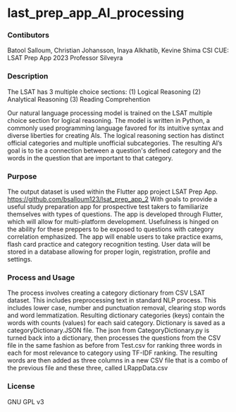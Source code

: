 # last_prep_app_AI_processing

### Contibutors
Batool Salloum, Christian Johansson, Inaya Alkhatib, Kevine Shima
CSI CUE: LSAT Prep App
2023
Professor Silveyra

### Description

The LSAT has 3 multiple choice sections:
(1) Logical Reasoning 
(2) Analytical Reasoning
(3) Reading Comprehention

  Our natural language processing model is trained on the LSAT multiple choice section for logical reasoning. The model is written in Python, a commonly used programming language favored for its intuitive syntax and diverse liberties for creating AIs. The logical reasoning section has distinct official categories and multiple unofficial subcategories. The resulting AI’s goal is to tie a connection between a question's defined category and the words in the question that are important to that category. 
  
### Purpose

  The output dataset is used within the Flutter app project LSAT Prep App. 
  https://github.com/bsalloum123/lsat_prep_app_2
  With goals to provide a useful study preparation app for prospective test takers to familiarize themselves with types of questions. The app is developed through Flutter, which will allow for multi-platform development. Usefulness is hinged on the ability for these preppers to be exposed to questions with category correlation emphasized. The app will enable users to take practice exams, flash card practice and category recognition testing. User data will be stored in a database allowing for proper login, registration, profile and settings.
  
### Process and Usage

The process involves creating a category dictionary from CSV LSAT dataset. This includes preprocessing text in standard NLP process. This includes lower case, number and punctuation removal, clearing stop words and word lemmatization. Resulting dictionary categories (keys) contain the words with counts (values) for each said category. Dictionary is saved as a categoryDictionary.JSON file. The json from CategoryDictionary.py is turned back into a dictionary, then processes the questions from the CSV file in the same fashion as before from Test.csv for ranking three words in each for most relevance to category using TF-IDF ranking. The resulting words are then added as three columns in a new CSV file that is a combo of the previous file and these three, called LRappData.csv

### License

GNU GPL v3
